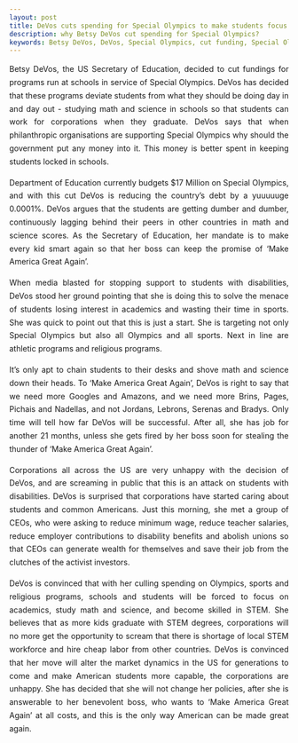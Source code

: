 ```yaml
---
layout: post
title: DeVos cuts spending for Special Olympics to make students focus on academics
description: why Betsy DeVos cut spending for Special Olympics? 
keywords: Betsy DeVos, DeVos, Special Olympics, cut funding, Special Olympics programs, Make America Great Again
---
```


<p style="text-align: justify;line-height: 1.7"> 
Betsy DeVos, the US Secretary of Education, decided to cut fundings for programs run at schools in service of Special Olympics. DeVos has decided that these programs deviate students from what they should be doing day in and day out - studying math and science in schools so that students can work for corporations when they graduate. DeVos says that when philanthropic organisations are supporting Special Olympics why should the government put any money into it. This money is better spent in keeping students locked in schools.  </p>

<p style="text-align: justify;line-height: 1.7"> 
Department of Education currently budgets $17 Million on Special Olympics, and with this cut DeVos is reducing the country’s debt by a yuuuuuge 0.0001%. DeVos argues that the students are getting dumber and dumber, continuously lagging behind their peers in other countries in math and science scores. As the Secretary of Education, her mandate is to make every kid smart again so that her boss can keep the promise of ‘Make America Great Again’. </p>

<p style="text-align: justify;line-height: 1.7"> 
When media blasted for stopping support to students with disabilities, DeVos stood her ground pointing that she is doing this to solve the menace of students losing interest in academics and wasting their time in sports. She was quick to point out that this is just a start. She is targeting not only Special Olympics but also all Olympics and all sports. Next in line are athletic programs and religious programs. </p>

<p style="text-align: justify;line-height: 1.7"> 
It’s only apt to chain students to their desks and shove math and science down their heads. To ‘Make America Great Again’, DeVos is right to say that we need more Googles and Amazons, and we need more Brins, Pages, Pichais and Nadellas, and not Jordans, Lebrons, Serenas and Bradys. Only time will tell how far DeVos will be successful. After all, she has job for another 21 months, unless she gets fired by her boss soon for stealing the thunder of ‘Make America Great Again’. </p>

<p style="text-align: justify;line-height: 1.7"> 
Corporations all across the US are very unhappy with the decision of DeVos, and are screaming in public that this is an attack on students with disabilities. DeVos is surprised that corporations have started caring about students and common Americans. Just this morning, she met a group of CEOs, who were asking to reduce minimum wage, reduce teacher salaries, reduce employer contributions to disability benefits and abolish unions so that CEOs can generate wealth for themselves and save their job from the clutches of the activist investors. </p>

<p style="text-align: justify;line-height: 1.7"> 
DeVos is convinced that with her culling spending on Olympics, sports and religious programs, schools and students will be forced to focus on academics, study math and science, and become skilled in STEM. She believes that as more kids graduate with STEM degrees, corporations will no more get the opportunity to scream that there is shortage of local STEM workforce and hire cheap labor from other countries. DeVos is convinced that her move will alter the market dynamics in the US for generations to come and make American students more capable, the corporations are unhappy. She has decided that she will not change her policies, after she is answerable to her benevolent boss, who wants to ‘Make America Great Again’ at all costs, and this is the only way American can be made great again.</p>
<br />
